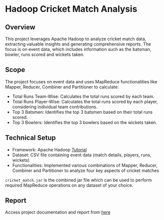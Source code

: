 # Hadoop Cricket Match Analysis

## Overview
This project leverages Apache Hadoop to analyze cricket match data, extracting valuable insights and generating comprehensive reports. The focus is on event data, which includes information such as the batsman, bowler, runs scored and wickets taken.

## Scope
The project focuses on event data and uses MapReduce functionalities like Mapper, Reducer, Combiner and Partitioner to calculate:

- Total Runs Team-Wise: Calculates the total runs scored by each team.
- Total Runs Player-Wise: Calculates the total runs scored by each player, considering individual team contributions.
- Top 3 Batsmen: Identifies the top 3 batsmen based on their total runs scored.
- Top 3 Bowlers: Identifies the top 3 bowlers based on the wickets taken.

## Technical Setup
- Framework: Apache Hadoop [Tutorial](https://hadoop.apache.org/docs/current/hadoop-mapreduce-client/hadoop-mapreduce-client-core/MapReduceTutorial.html)
- Dataset: CSV file containing event data (match details, players, runs, wickets)
- Functionalities: Implemented various combinations of Mapper, Reducer, Combiner and Partitioner to analyze four key aspects of cricket matches

`cricket_match.jar` is the combined jar file which can be used to perform required MapReduce operations on any dataset of your choice.

## Report
Access project documentation and report from [here](https://docs.google.com/document/d/1ac8QxAE07KYFVUNIIvezaaxwFAH8TBjv/edit)
